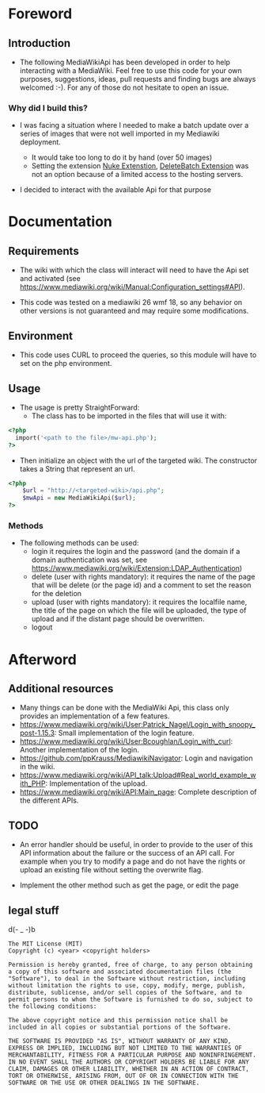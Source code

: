 # Foreword

## Introduction

* The following MediaWikiApi has been developed in order to help interacting with a MediaWiki. Feel free to use this code for your own purposes, suggestions, ideas, pull requests and finding bugs are always welcomed :-). For any of those do not hesitate to open an issue.

### Why did I build this?

* I was facing a situation where I needed to make a batch update over a series of images that were not well imported in my Mediawiki deployment.
  * It would take too long to do it by hand (over 50 images)
  * Setting the extension [Nuke Extenstion](https://www.mediawiki.org/wiki/Extension:Nuke), [DeleteBatch Extension](https://www.mediawiki.org/wiki/Extension:DeleteBatch) was not an option because of a limited access to the hosting servers.

* I decided to interact with the available Api for that purpose

# Documentation

## Requirements

* The wiki with which the class will interact will need to have the Api set and activated (see https://www.mediawiki.org/wiki/Manual:Configuration_settings#API).

* This code was tested on a mediawiki 26 wmf 18, so any behavior on other versions is not guaranteed and may require some modifications.

## Environment

* This code uses CURL to proceed the queries, so this module will have to set on the php environment.

## Usage

* The usage is pretty StraightForward:
  * The class has to be imported in the files that will use it with:
```php
<?php
  import('<path to the file>/mw-api.php');
?>
```
  * Then initialize an object with the url of the targeted wiki. The constructor takes a String that represent an url.
  ```php
  <?php
      $url = "http://<targeted-wiki>/api.php";
      $mwApi = new MediaWikiApi($url);
  ?>
  ```

### Methods

* The following methods can be used:
  * login it requires the login and the password (and the domain if a domain authentication was set, see https://www.mediawiki.org/wiki/Extension:LDAP_Authentication)
  * delete (user with rights mandatory): it requires the name of the page that will be delete (or the page id) and a comment to set the reason for the deletion
  * upload (user with rights mandatory): it requires the localfile name, the title of the page on which the file will be uploaded, the type of upload and if the distant page should be overwritten.
  * logout

# Afterword

## Additional resources

* Many things can be done with the MediaWiki Api, this class only provides an implementation of a few features.
* https://www.mediawiki.org/wiki/User:Patrick_Nagel/Login_with_snoopy_post-1.15.3: Small implementation of the login feature.
* https://www.mediawiki.org/wiki/User:Bcoughlan/Login_with_curl: Another implementation of the login.
* https://github.com/ppKrauss/MediawikiNavigator: Login and navigation in the wiki.
* https://www.mediawiki.org/wiki/API_talk:Upload#Real_world_example_with_PHP: Implementation of the upload.
* https://www.mediawiki.org/wiki/API:Main_page: Complete description of the different APIs.


## TODO

* An error handler should be useful, in order to provide to the user of this API information about the failure or the success of an API call. For example when you try to modify a page and do not have the rights or upload an existing file without setting the overwrite flag.

* Implement the other method such as get the page, or edit the page

## legal stuff

d(- _ -)b

```
The MIT License (MIT)
Copyright (c) <year> <copyright holders>

Permission is hereby granted, free of charge, to any person obtaining a copy of this software and associated documentation files (the "Software"), to deal in the Software without restriction, including without limitation the rights to use, copy, modify, merge, publish, distribute, sublicense, and/or sell copies of the Software, and to permit persons to whom the Software is furnished to do so, subject to the following conditions:

The above copyright notice and this permission notice shall be included in all copies or substantial portions of the Software.

THE SOFTWARE IS PROVIDED "AS IS", WITHOUT WARRANTY OF ANY KIND, EXPRESS OR IMPLIED, INCLUDING BUT NOT LIMITED TO THE WARRANTIES OF MERCHANTABILITY, FITNESS FOR A PARTICULAR PURPOSE AND NONINFRINGEMENT. IN NO EVENT SHALL THE AUTHORS OR COPYRIGHT HOLDERS BE LIABLE FOR ANY CLAIM, DAMAGES OR OTHER LIABILITY, WHETHER IN AN ACTION OF CONTRACT, TORT OR OTHERWISE, ARISING FROM, OUT OF OR IN CONNECTION WITH THE SOFTWARE OR THE USE OR OTHER DEALINGS IN THE SOFTWARE.
```
